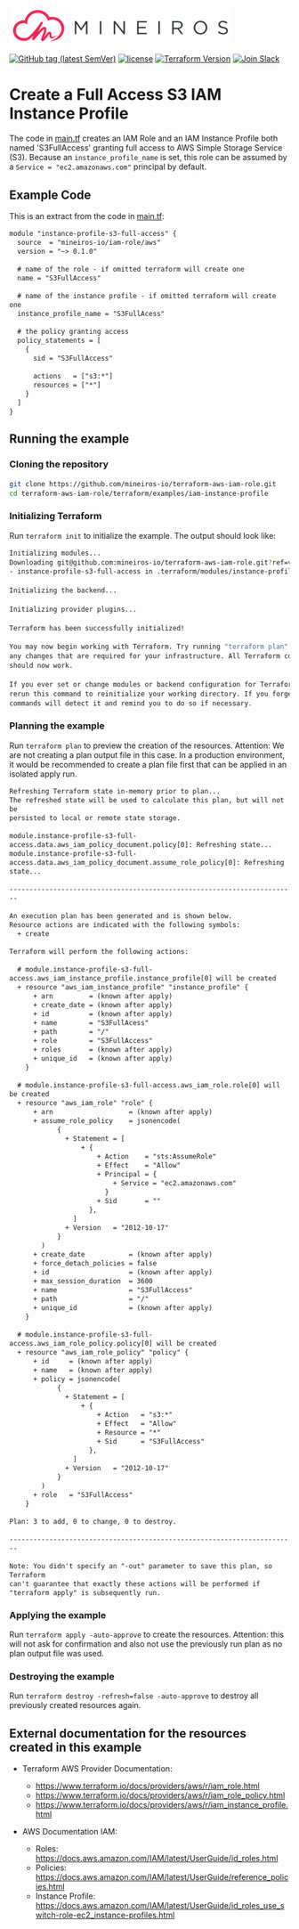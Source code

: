 [<img src="https://raw.githubusercontent.com/mineiros-io/brand/3bffd30e8bdbbde32c143e2650b2faa55f1df3ea/mineiros-primary-logo.svg" width="400"/>][homepage]

[![GitHub tag (latest SemVer)][badge-semver]][releases-github]
[![license][badge-license]][apache20]
[![Terraform Version][badge-terraform]][releases-terraform]
[![Join Slack][badge-slack]][slack]

# Create a Full Access S3 IAM Instance Profile

The code in [main.tf]
creates an IAM Role and an IAM Instance Profile both named 'S3FullAccess' granting
full access to AWS Simple Storage Service (S3).
Because an `instance_profile_name` is set, this role can be assumed
by a `Service = "ec2.amazonaws.com"` principal by default.

## Example Code

This is an extract from the code in
[main.tf]:

```hcl
module "instance-profile-s3-full-access" {
  source  = "mineiros-io/iam-role/aws"
  version = "~> 0.1.0"

  # name of the role - if omitted terraform will create one
  name = "S3FullAccess"

  # name of the instance profile - if omitted terraform will create one
  instance_profile_name = "S3FullAcess"

  # the policy granting access
  policy_statements = [
    {
      sid = "S3FullAccess"

      actions   = ["s3:*"]
      resources = ["*"]
    }
  ]
}
```

## Running the example

### Cloning the repository

```bash
git clone https://github.com/mineiros-io/terraform-aws-iam-role.git
cd terraform-aws-iam-role/terraform/examples/iam-instance-profile
```

### Initializing Terraform

Run `terraform init` to initialize the example. The output should look like:

```bash
Initializing modules...
Downloading git@github.com:mineiros-io/terraform-aws-iam-role.git?ref=v0.0.1 for instance-profile-s3-full-access...
- instance-profile-s3-full-access in .terraform/modules/instance-profile-s3-full-access

Initializing the backend...

Initializing provider plugins...

Terraform has been successfully initialized!

You may now begin working with Terraform. Try running "terraform plan" to see
any changes that are required for your infrastructure. All Terraform commands
should now work.

If you ever set or change modules or backend configuration for Terraform,
rerun this command to reinitialize your working directory. If you forget, other
commands will detect it and remind you to do so if necessary.
```

### Planning the example

Run `terraform plan` to preview the creation of the resources.
Attention: We are not creating a plan output file in this case. In a production
environment, it would be recommended to create a plan file first that can be
applied in an isolated apply run.

```hcl
Refreshing Terraform state in-memory prior to plan...
The refreshed state will be used to calculate this plan, but will not be
persisted to local or remote state storage.

module.instance-profile-s3-full-access.data.aws_iam_policy_document.policy[0]: Refreshing state...
module.instance-profile-s3-full-access.data.aws_iam_policy_document.assume_role_policy[0]: Refreshing state...

------------------------------------------------------------------------

An execution plan has been generated and is shown below.
Resource actions are indicated with the following symbols:
  + create

Terraform will perform the following actions:

  # module.instance-profile-s3-full-access.aws_iam_instance_profile.instance_profile[0] will be created
  + resource "aws_iam_instance_profile" "instance_profile" {
      + arn         = (known after apply)
      + create_date = (known after apply)
      + id          = (known after apply)
      + name        = "S3FullAcess"
      + path        = "/"
      + role        = "S3FullAccess"
      + roles       = (known after apply)
      + unique_id   = (known after apply)
    }

  # module.instance-profile-s3-full-access.aws_iam_role.role[0] will be created
  + resource "aws_iam_role" "role" {
      + arn                   = (known after apply)
      + assume_role_policy    = jsonencode(
            {
              + Statement = [
                  + {
                      + Action    = "sts:AssumeRole"
                      + Effect    = "Allow"
                      + Principal = {
                          + Service = "ec2.amazonaws.com"
                        }
                      + Sid       = ""
                    },
                ]
              + Version   = "2012-10-17"
            }
        )
      + create_date           = (known after apply)
      + force_detach_policies = false
      + id                    = (known after apply)
      + max_session_duration  = 3600
      + name                  = "S3FullAccess"
      + path                  = "/"
      + unique_id             = (known after apply)
    }

  # module.instance-profile-s3-full-access.aws_iam_role_policy.policy[0] will be created
  + resource "aws_iam_role_policy" "policy" {
      + id     = (known after apply)
      + name   = (known after apply)
      + policy = jsonencode(
            {
              + Statement = [
                  + {
                      + Action   = "s3:*"
                      + Effect   = "Allow"
                      + Resource = "*"
                      + Sid      = "S3FullAccess"
                    },
                ]
              + Version   = "2012-10-17"
            }
        )
      + role   = "S3FullAccess"
    }

Plan: 3 to add, 0 to change, 0 to destroy.

------------------------------------------------------------------------

Note: You didn't specify an "-out" parameter to save this plan, so Terraform
can't guarantee that exactly these actions will be performed if
"terraform apply" is subsequently run.
```

### Applying the example

Run `terraform apply -auto-approve` to create the resources.
Attention: this will not ask for confirmation and also not use the previously
run plan as no plan output file was used.

### Destroying the example

Run `terraform destroy -refresh=false -auto-approve` to destroy all
previously created resources again.

## External documentation for the resources created in this example

- Terraform AWS Provider Documentation:
  - https://www.terraform.io/docs/providers/aws/r/iam_role.html
  - https://www.terraform.io/docs/providers/aws/r/iam_role_policy.html
  - https://www.terraform.io/docs/providers/aws/r/iam_instance_profile.html

- AWS Documentation IAM:
  - Roles: https://docs.aws.amazon.com/IAM/latest/UserGuide/id_roles.html
  - Policies: https://docs.aws.amazon.com/IAM/latest/UserGuide/reference_policies.html
  - Instance Profile: https://docs.aws.amazon.com/IAM/latest/UserGuide/id_roles_use_switch-role-ec2_instance-profiles.html

<!-- References -->
[homepage]: https://mineiros.io/?ref=terraform-aws-iam-role

[badge-license]: https://img.shields.io/badge/license-Apache%202.0-brightgreen.svg
[badge-terraform]: https://img.shields.io/badge/terraform-0.13%20and%200.12.20+-623CE4.svg?logo=terraform
[badge-slack]: https://img.shields.io/badge/slack-@mineiros--community-f32752.svg?logo=slack
[badge-semver]: https://img.shields.io/github/v/tag/mineiros-io/terraform-aws-iam-role.svg?label=latest&sort=semver

[releases-github]: https://github.com/mineiros-io/terraform-aws-iam-role/releases
[main.tf]: https://github.com/mineiros-io/terraform-aws-iam-role/blob/master/examples/iam-instance-profile/main.tf
[example/]: https://github.com/mineiros-io/terraform-aws-iam-role/blob/master/examples/example
[releases-terraform]: https://github.com/hashicorp/terraform/releases
[apache20]: https://opensource.org/licenses/Apache-2.0
[slack]: https://join.slack.com/t/mineiros-community/shared_invite/zt-ehidestg-aLGoIENLVs6tvwJ11w9WGg
